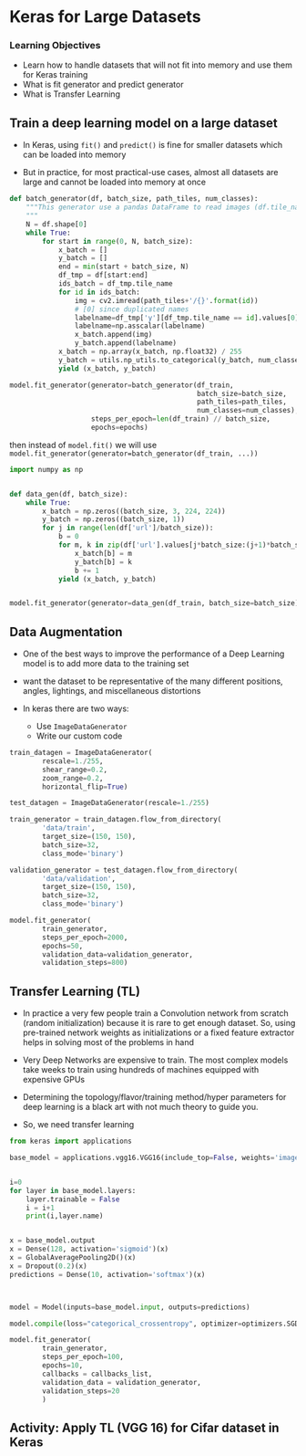 # Keras for Large Datasets

### Learning Objectives
- Learn how to handle datasets that will not fit into memory and use them for Keras training
- What is fit generator and predict generator
- What is Transfer Learning

## Train a deep learning model on a large dataset

- In Keras, using `fit()` and `predict()` is fine for smaller datasets which can be loaded into memory

- But in practice, for most practical-use cases, almost all datasets are large and cannot be loaded into memory at once

```Python
def batch_generator(df, batch_size, path_tiles, num_classes):
    """This generator use a pandas DataFrame to read images (df.tile_name) from disk.
    """
    N = df.shape[0]
    while True:
        for start in range(0, N, batch_size):
            x_batch = []
            y_batch = []
            end = min(start + batch_size, N)
            df_tmp = df[start:end]
            ids_batch = df_tmp.tile_name
            for id in ids_batch:
                img = cv2.imread(path_tiles+'/{}'.format(id))
                # [0] since duplicated names
                labelname=df_tmp['y'][df_tmp.tile_name == id].values[0]  
                labelname=np.asscalar(labelname)
                x_batch.append(img)
                y_batch.append(labelname)
            x_batch = np.array(x_batch, np.float32) / 255
            y_batch = utils.np_utils.to_categorical(y_batch, num_classes)
            yield (x_batch, y_batch)

model.fit_generator(generator=batch_generator(df_train,
                                              batch_size=batch_size,
                                              path_tiles=path_tiles,
                                              num_classes=num_classes),
                    steps_per_epoch=len(df_train) // batch_size,
                    epochs=epochs)
```
then instead of `model.fit()` we will use `model.fit_generator(generator=batch_generator(df_train, ...))`
```python
import numpy as np


def data_gen(df, batch_size):
    while True:
        x_batch = np.zeros((batch_size, 3, 224, 224))
        y_batch = np.zeros((batch_size, 1))
        for j in range(len(df['url']/batch_size)):
            b = 0
            for m, k in zip(df['url'].values[j*batch_size:(j+1)*batch_size], df['class'].values[j*batch_size:(j+1)*batch_size]):
                x_batch[b] = m
                y_batch[b] = k
                b += 1
            yield (x_batch, y_batch)


model.fit_generator(generator=data_gen(df_train, batch_size=batch_size), steps_per_epoch=len(df_train) // batch_size, epochs=epochs)
```

## Data Augmentation

- One of the best ways to improve the performance of a Deep Learning model is to add more data to the training set

- want the dataset to be representative of the many different positions, angles, lightings, and miscellaneous distortions

- In keras there are two ways:

    - Use `ImageDataGenerator`
    - Write our custom code

```Python
train_datagen = ImageDataGenerator(
        rescale=1./255,
        shear_range=0.2,
        zoom_range=0.2,
        horizontal_flip=True)

test_datagen = ImageDataGenerator(rescale=1./255)

train_generator = train_datagen.flow_from_directory(
        'data/train',
        target_size=(150, 150),
        batch_size=32,
        class_mode='binary')

validation_generator = test_datagen.flow_from_directory(
        'data/validation',
        target_size=(150, 150),
        batch_size=32,
        class_mode='binary')

model.fit_generator(
        train_generator,
        steps_per_epoch=2000,
        epochs=50,
        validation_data=validation_generator,
        validation_steps=800)
```

## Transfer Learning (TL)

- In practice a very few people train a Convolution network from scratch (random initialization) because it is rare to get enough dataset. So, using pre-trained network weights as initializations or a fixed feature extractor helps in solving most of the problems in hand

- Very Deep Networks are expensive to train. The most complex models take weeks to train using hundreds of machines equipped with expensive GPUs

- Determining the topology/flavor/training method/hyper parameters for deep learning is a black art with not much theory to guide you.

- So, we need transfer learning
```Python
from keras import applications

base_model = applications.vgg16.VGG16(include_top=False, weights='imagenet')


i=0
for layer in base_model.layers:
    layer.trainable = False
    i = i+1
    print(i,layer.name)


x = base_model.output
x = Dense(128, activation='sigmoid')(x)
x = GlobalAveragePooling2D()(x)
x = Dropout(0.2)(x)
predictions = Dense(10, activation='softmax')(x)



model = Model(inputs=base_model.input, outputs=predictions)

model.compile(loss="categorical_crossentropy", optimizer=optimizers.SGD(lr=0.001, momentum=0.9),metrics=["accuracy"])

model.fit_generator(
        train_generator,
        steps_per_epoch=100,
        epochs=10,
        callbacks = callbacks_list,
        validation_data = validation_generator,
        validation_steps=20
        )
```

## Activity: Apply TL (VGG 16) for Cifar dataset in Keras
